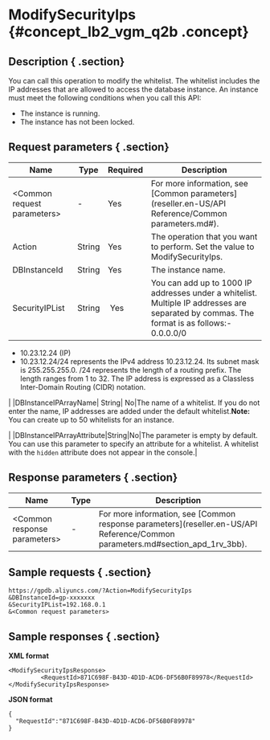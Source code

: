 # ModifySecurityIps {#concept_lb2_vgm_q2b .concept}

## Description { .section}

You can call this operation to modify the whitelist. The whitelist includes the IP addresses that are allowed to access the database instance. An instance must meet the following conditions when you call this API:

-   The instance is running.
-   The instance has not been locked.

## Request parameters { .section}

|Name|Type|Required|Description|
|----|----|--------|-----------|
|<Common request parameters\>|-|Yes|For more information, see [Common parameters](reseller.en-US/API Reference/Common parameters.md#).|
|Action|String|Yes|The operation that you want to perform. Set the value to ModifySecurityIps.|
|DBInstanceId|String|Yes|The instance name.|
|SecurityIPList|String| Yes|You can add up to 1000 IP addresses under a whitelist. Multiple IP addresses are separated by commas. The format is as follows:-   0.0.0.0/0
-   10.23.12.24 \(IP\)
-   10.23.12.24/24 represents the IPv4 address 10.23.12.24. Its subnet mask is 255.255.255.0. /24 represents the length of a routing prefix. The length ranges from 1 to 32. The IP address is expressed as a Classless Inter-Domain Routing \(CIDR\) notation.

|
|DBInstanceIPArrayName| String| No|The name of a whitelist. If you do not enter the name, IP addresses are added under the default whitelist.**Note:** You can create up to 50 whitelists for an instance.

|
|DBInstanceIPArrayAttribute|String|No|The parameter is empty by default. You can use this parameter to specify an attribute for a whitelist. A whitelist with the `hidden` attribute does not appear in the console.|

## Response parameters { .section}

|Name |Type|Description|
|-----|----|-----------|
|<Common response parameters\>|-|For more information, see [Common response parameters](reseller.en-US/API Reference/Common parameters.md#section_apd_1rv_3bb).|

## Sample requests { .section}

```
https://gpdb.aliyuncs.com/?Action=ModifySecurityIps
&DBInstanceId=gp-xxxxxxx
&SecurityIPList=192.168.0.1
&<Common request parameters>
```

## Sample responses { .section}

**XML format**

```
<ModifySecurityIpsResponse>
         <RequestId>871C698F-B43D-4D1D-ACD6-DF56B0F89978</RequestId>
</ModifySecurityIpsResponse>
```

**JSON format**

```
{
  "RequestId":"871C698F-B43D-4D1D-ACD6-DF56B0F89978"
}
```

